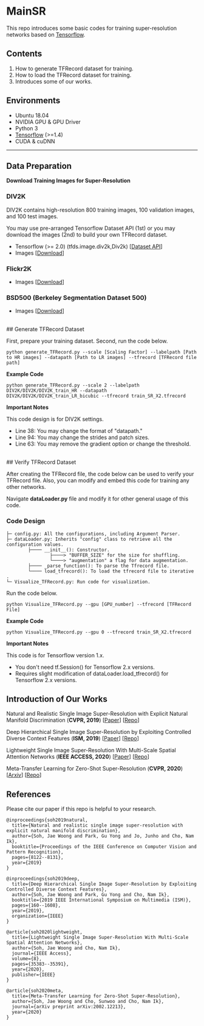 # MainSR

This repo introduces some basic codes for training super-resolution networks based on [Tensorflow](https://www.tensorflow.org).

## Contents
1. How to generate TFRecord dataset for training.
2. How to load the TFRecord dataset for training.
3. Introduces some of our works.

## Environments
- Ubuntu 18.04
- NVIDIA GPU & GPU Driver
- Python 3
- [Tensorflow](https://www.tensorflow.org) (>=1.4)
- CUDA & cuDNN

----------
## Data Preparation
**Download Training Images for Super-Resolution**

### DIV2K
DIV2K contains high-resolution 800 training images, 100 validation images, and 100 test images.

You may use pre-arranged Tensorflow Dataset API (1st) or you may download the images (2nd) to build your own TFRecord dataset.

- Tensorflow (>= 2.0) (tfds.image.div2k,Div2k) [[Dataset API](https://www.tensorflow.org/datasets/catalog/div2k)]
- Images [[Download](https://data.vision.ee.ethz.ch/cvl/DIV2K/)]

### Flickr2K
- Images [[Download](https://cv.snu.ac.kr/research/EDSR/Flickr2K.tar)]
	
### BSD500 (Berkeley Segmentation Dataset 500)
- Images [[Download](https://www2.eecs.berkeley.edu/Research/Projects/CS/vision/grouping/resources.html#bsds500)]

<br>
## Generate TFRecord Dataset

First, prepare your training dataset.
Second, run the code below.

```
python generate_TFRecord.py --scale [Scaling Factor] --labelpath [Path to HR images] --datapath [Path to LR images] --tfrecord [TFRecord file path]
```
**Example Code**
```
python generate_TFRecord.py --scale 2 --labelpath DIV2K/DIV2K/DIV2K_train_HR --datapath DIV2K/DIV2K/DIV2K_train_LR_bicubic --tfrecord train_SR_X2.tfrecord
```

**Important Notes**

This code design is for DIV2K settings.

- Line 38: You may change the format of "datapath." <br>
- Line 94: You may change the strides and patch sizes.<br>
- Line 63: You may remove the gradient option or change the threshold.<br>

<br>
## Verify TFRecord Dataset

After creating the TFRecord file, the code below can be used to verify your TFRecord file.
Also, you can modify and embed this code for training any other networks.

Navigate **dataLoader.py** file and modify it for other general usage of this code.

### Code Design
```
├─ config.py: All the configurations, including Argument Parser.
├─ dataLoader.py: Inherits "config" class to retrieve all the configuration values.
        ├──── __init__(): Constructor.
                ├────> "BUFFER_SIZE" for the size for shuffling.
                └────> "augmentation" a flag for data augmentation.
        ├──── _parse_function(): To parse the Tfrecord file.
        └──── load_tfrecord(): To load the tfrecord file to iterative .
└─ Visualize_TFRecord.py: Run code for visualization.
```

Run the code below.
```
python Visualize_TFRecord.py --gpu [GPU_number] --tfrecord [TFRecord File]
```
**Example Code** 
```
python Visualize_TFRecord.py --gpu 0 --tfrecord train_SR_X2.tfrecord
```

**Important Notes**

This code is for Tensorflow version 1.x.
- You don't need tf.Session() for Tensorflow 2.x versions.
- Requires slight modification of dataLoader.load_tfrecord() for Tensorflow 2.x versions.

## Introduction of Our Works

Natural and Realistic Single Image Super-Resolution with Explicit Natural Manifold Discrimination (**CVPR, 2019**) [[Paper](http://openaccess.thecvf.com/content_CVPR_2019/html/Soh_Natural_and_Realistic_Single_Image_Super-Resolution_With_Explicit_Natural_Manifold_CVPR_2019_paper.html)] [[Repo](https://www.github.com/JWSoh/NatSR)]

Deep Hierarchical Single Image Super-Resolution by Exploiting Controlled Diverse Context Features (**ISM, 2019**) [[Paper](https://ieeexplore.ieee.org/abstract/document/8959052/)] [[Repo](https://www.github.com/JWSoh/DHSR)]

Lightweight Single Image Super-Resolution With Multi-Scale Spatial Attention Networks (**IEEE ACCESS, 2020**) [[Paper](https://ieeexplore.ieee.org/abstract/document/9001090)] [[Repo](https://www.github.com/JWSoh/MSAN)]

Meta-Transfer Learning for Zero-Shot Super-Resolution (**CVPR, 2020**) [[Arxiv](https://arxiv.org/abs/2002.12213)] [[Repo](https://www.github.com/JWSoh/MZSR)]

## References
Please cite our paper if this repo is helpful to your research.

```
@inproceedings{soh2019natural,
  title={Natural and realistic single image super-resolution with explicit natural manifold discrimination},
  author={Soh, Jae Woong and Park, Gu Yong and Jo, Junho and Cho, Nam Ik},
  booktitle={Proceedings of the IEEE Conference on Computer Vision and Pattern Recognition},
  pages={8122--8131},
  year={2019}
}

@inproceedings{soh2019deep,
  title={Deep Hierarchical Single Image Super-Resolution by Exploiting Controlled Diverse Context Features},
  author={Soh, Jae Woong and Park, Gu Yong and Cho, Nam Ik},
  booktitle={2019 IEEE International Symposium on Multimedia (ISM)},
  pages={160--1608},
  year={2019},
  organization={IEEE}
}

@article{soh2020lightweight,
  title={Lightweight Single Image Super-Resolution With Multi-Scale Spatial Attention Networks},
  author={Soh, Jae Woong and Cho, Nam Ik},
  journal={IEEE Access},
  volume={8},
  pages={35383--35391},
  year={2020},
  publisher={IEEE}
}

@article{soh2020meta,
  title={Meta-Transfer Learning for Zero-Shot Super-Resolution},
  author={Soh, Jae Woong and Cho, Sunwoo and Cho, Nam Ik},
  journal={arXiv preprint arXiv:2002.12213},
  year={2020}
}
```
